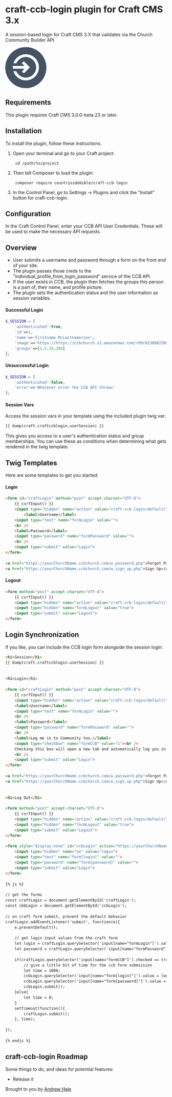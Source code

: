 # craft-ccb-login plugin for Craft CMS 3.x

A session-based login for Craft CMS 3.X that validates via the Church Community Builder API.

![Screenshot](resources/img/plugin-logo.png)

## Requirements

This plugin requires Craft CMS 3.0.0-beta.23 or later.

## Installation

To install the plugin, follow these instructions.

1. Open your terminal and go to your Craft project:

        cd /path/to/project

2. Then tell Composer to load the plugin:

        composer require countrysidebible/craft-ccb-login

3. In the Control Panel, go to Settings → Plugins and click the “Install” button for craft-ccb-login.

## Configuration

In the Craft Control Panel, enter your CCB API User Credentials.  These will be used to make the necessary API requests.

## Overview

- User submits a username and password through a form on the front end of your site.
- The plugin passes those creds to the "individual_profile_from_login_password" service of the CCB API.
- If the user exists in CCB, the plugin then fetches the groups this person is a part of, their name, and profile picture.
- The plugin sets the authentication status and the user information as session variables.

#### Successful Login
```php
$_SESSION = [
	'authenticated':true,
	'id'=>1,
	'name'=>'Firstname McLastnamerson',
	'image'=>'https://https://ccbchurch.s3.amazonaws.com/r09r823098230948etcetcetc',
	'groups'=>[1,5,34,388]
];
```

#### Unsuccessful Login
```php
$_SESSION = [
	'authenticated':false,
	'error'=>'Whatever error the CCB API throws'
];
```

#### Session Vars
Access the session vars in your template using the included plugin twig var:
```html
{{ dump(craft.craftccblogin.userSession) }}
```
This gives you access to a user's authentication status and group memberships.  You can use these as conditions when determining what gets rendered in the twig template. 


## Twig Templates

Here are some templates to get you started:

#### Login
```html
<form id="craftLogin" method="post" accept-charset="UTF-8">
	{{ csrfInput() }}
	<input type="hidden" name="action" value="craft-ccb-login/default/">
		<label>Username</label>
	<input type="text" name="formLogin" value="">
	<br />
	<label>Password</label>
	<input type="password" name="formPassword" value="">
	<br />
	<input type="submit" value="Login">
</form>
	
<a href="https://yourChurchName.ccbchurch.com/w_password.php">Forgot Password?</a>
<a href="https://yourChurchName.ccbchurch.com/w_sign_up.php">Sign Up</a>
```

#### Logout
```html
<form method="post" accept-charset="UTF-8">
	{{ csrfInput() }}
	<input type="hidden" name="action" value="craft-ccb-login/default/">
	<input type="hidden" name="formLogout" value="true">
	<input type="submit" value="Logout">
</form>
```

## Login Synchronization
If you like, you can include the CCB login form alongside the session login:

```html
<h1>Session</h1>
{{ dump(craft.craftccblogin.userSession) }}


<h1>Login</h1>

<form id="craftLogin" method="post" accept-charset="UTF-8">
	{{ csrfInput() }}
	<input type="hidden" name="action" value="craft-ccb-login/default/">
	<label>Username</label>
	<input type="text" name="formLogin" value="">
	<br />
	<label>Password</label>
	<input type="password" name="formPassword" value="">
	<br />
	<label>Log me in to Community too.</label>
	<input type="checkbox" name="formCCB" value="1"><br />
	Checking this box will open a new tab and automatically log you in to Church Community Builder.
	<br />
	<input type="submit" value="Login">
</form>

<a href="https://yourChurchName.ccbchurch.com/w_password.php">Forgot Password?</a>
<a href="https://yourChurchName.ccbchurch.com/w_sign_up.php">Sign Up</a>


<h1>Log Out</h1>

<form method="post" accept-charset="UTF-8">
	{{ csrfInput() }}
	<input type="hidden" name="action" value="craft-ccb-login/default/">
	<input type="hidden" name="formLogout" value="true">
	<input type="submit" value="Logout">
</form>

<form style="display:none" id="ccbLogin" action="https://yourChurchName.ccbchurch.com/login.php" method="post" target="_blank">
	<input type="hidden" name="ax" value="login">
	<input type="text" name="form[login]" value="">
	<input type="password" name="form[password]" value="">
	<input type="submit" value="Login">
</form>

{% js %}

// get the forms
const craftLogin = document.getElementById('craftLogin');
const cbbLogin = document.getElementById('ccbLogin');

// on craft form submit, prevent the default behavior
craftLogin.addEventListener('submit', function(e){
	e.preventDefault();

	// get login input values from the craft form
	let login = craftLogin.querySelector('input[name="formLogin"]').value;
	let password = craftLogin.querySelector('input[name="formPassword"]').value;
	
	if(craftLogin.querySelector('input[name="formCCB"]').checked == true){
		// give a little bit of time for the ccb form submission
		let time = 1000;
		ccbLogin.querySelector('input[name="form[login]"]').value = login;
		ccbLogin.querySelector('input[name="form[password]"]').value = password;
		ccbLogin.submit();
	}else{
		let time = 0;
	}
	setTimeout(function(){ 
		craftLogin.submit(); 
	}, time);
	
});

{% endjs %}
```




## craft-ccb-login Roadmap

Some things to do, and ideas for potential features:

* Release it

Brought to you by [Andrew Hale](thisanimus.com)
